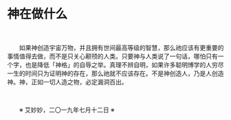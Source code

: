 # 神在做什么

&emsp;&emsp;

&emsp;&emsp;如果神创造宇宙万物，并且拥有世间最高等级的智慧，那么祂应该有更重要的事情值得去做，而不是只关心颟顸的人类。只要神与人类说了一句话，哪怕只有一个字，也是降低「神格」的自辱之举。真理不辨自明，如果许多聪明博学的人穷尽一生的时间只为证明神的存在，那么祂就不应该存在。不是神创造人，乃是人创造神。神，正如一切人造之物，必定漏洞百出。

&emsp;&emsp;

&emsp;&emsp;※ 艾妙妙，二〇一九年七月十二日 ※